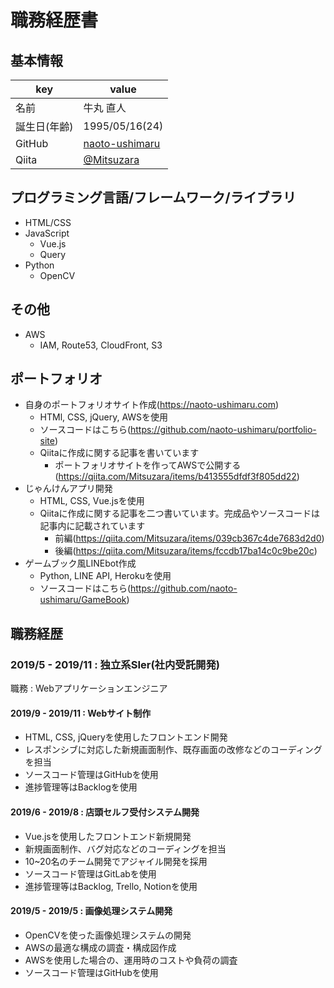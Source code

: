 # 職務経歴書

## 基本情報

|key|value|
|---|-----|
|名前|牛丸 直人|
|誕生日(年齢)|1995/05/16(24)|
|GitHub|[naoto-ushimaru](https://github.com/naoto-ushimaru)|
|Qiita|[@Mitsuzara](https://qiita.com/Mitsuzara)|

## プログラミング言語/フレームワーク/ライブラリ

- HTML/CSS
- JavaScript
  - Vue.js
  - Query
- Python
  - OpenCV

## その他

- AWS
  - IAM, Route53, CloudFront, S3
  
## ポートフォリオ

- 自身のポートフォリオサイト作成(https://naoto-ushimaru.com)
  - HTMl, CSS, jQuery, AWSを使用
  - ソースコードはこちら(https://github.com/naoto-ushimaru/portfolio-site)
  - Qiitaに作成に関する記事を書いています
    - ポートフォリオサイトを作ってAWSで公開する(https://qiita.com/Mitsuzara/items/b413555dfdf3f805dd22)
- じゃんけんアプリ開発
  - HTML, CSS, Vue.jsを使用
  - Qiitaに作成に関する記事を二つ書いています。完成品やソースコードは記事内に記載されています
    - 前編(https://qiita.com/Mitsuzara/items/039cb367c4de7683d2d0)
    - 後編(https://qiita.com/Mitsuzara/items/fccdb17ba14c0c9be20c)
- ゲームブック風LINEbot作成
  - Python, LINE API, Herokuを使用
  - ソースコードはこちら(https://github.com/naoto-ushimaru/GameBook)

## 職務経歴

### 2019/5 - 2019/11 : 独立系SIer(社内受託開発)

職務 : Webアプリケーションエンジニア

#### 2019/9 - 2019/11 : Webサイト制作

- HTML, CSS, jQueryを使用したフロントエンド開発
- レスポンシブに対応した新規画面制作、既存画面の改修などのコーディングを担当
- ソースコード管理はGitHubを使用
- 進捗管理等はBacklogを使用

#### 2019/6 - 2019/8 : 店頭セルフ受付システム開発

- Vue.jsを使用したフロントエンド新規開発
- 新規画面制作、バグ対応などのコーディングを担当
- 10~20名のチーム開発でアジャイル開発を採用
- ソースコード管理はGitLabを使用
- 進捗管理等はBacklog, Trello, Notionを使用

#### 2019/5 - 2019/5 : 画像処理システム開発

- OpenCVを使った画像処理システムの開発
- AWSの最適な構成の調査・構成図作成
- AWSを使用した場合の、運用時のコストや負荷の調査
- ソースコード管理はGitHubを使用
